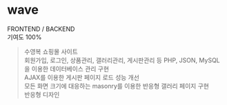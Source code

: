 # wave
FRONTEND / BACKEND  
기여도 100%

> 수영복 쇼핑몰 사이트  
> 회원가입, 로그인, 상품관리, 갤러리관리, 게시판관리 등 PHP, JSON, MySQL을 이용한 데이터베이스 관리 구현   
> AJAX를 이용한 게시판 페이지 로드 성능 개선  
> 모든 화면 크기에 대응하는 masonry를 이용한 반응형 갤러리 페이지 구현  
> 반응형 디자인  

